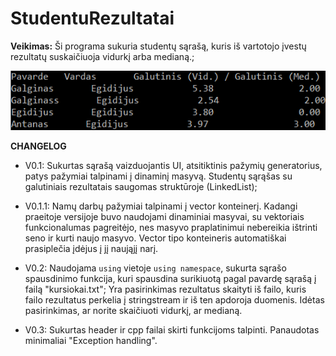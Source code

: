 # StudentuRezultatai

**Veikimas:**
  Ši programa sukuria studentų sąrašą, kuris iš vartotojo įvestų rezultatų suskaičiuoja vidurkį arba medianą.;
  
![](Sample1.png)

**CHANGELOG**
- V0.1: Sukurtas sąrašą vaizduojantis UI, atsitiktinis pažymių generatorius, patys pažymiai talpinami į dinaminį masyvą. Studentų sąrąšas su galutiniais rezultatais saugomas struktūroje (LinkedList);

- V0.1.1: Namų darbų pažymiai talpinami į vector konteinerį. Kadangi praeitoje versijoje buvo naudojami dinaminiai masyvai, su vektoriais funkcionalumas pagreitėjo, nes masyvo praplatinimui nebereikia ištrinti seno ir kurti naujo masyvo. Vector tipo konteineris automatiškai prasiplečia įdėjus į jį naująjį narį.

- V0.2: Naudojama `using` vietoje `using namespace`, sukurta sąrašo spausdinimo funkcija, kuri spausdina surikiuotą pagal pavardę sąrašą į failą "kursiokai.txt"; Yra pasirinkimas rezultatus skaityti iš failo, kuris failo rezultatus perkelia į stringstream ir iš ten apdoroja duomenis. Idėtas pasirinkimas, ar norite skaičiuoti vidurkį, ar medianą.

- V0.3: Sukurtas header ir cpp failai skirti funkcijoms talpinti. Panaudotas minimaliai "Exception handling".
